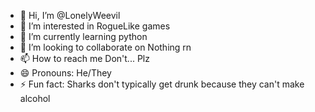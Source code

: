 - 👋 Hi, I’m @LonelyWeevil
- 👀 I’m interested in RogueLike games
- 🌱 I’m currently learning python
- 💞️ I’m looking to collaborate on Nothing rn
- 📫 How to reach me Don't... Plz
- 😄 Pronouns: He/They
- ⚡ Fun fact: Sharks don't typically get drunk because they can't make alcohol

<!---
LonelyWeevil/LonelyWeevil is a ✨ special ✨ repository because its `README.md` (this file) appears on your GitHub profile.
You can click the Preview link to take a look at your changes.
--->
